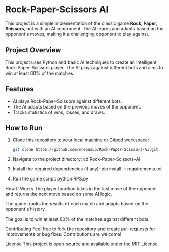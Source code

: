 # Rock-Paper-Scissors AI

This project is a simple implementation of the classic game **Rock, Paper, Scissors**, but with an AI component. The AI learns and adapts based on the opponent's moves, making it a challenging opponent to play against.

## Project Overview

This project uses Python and basic AI techniques to create an intelligent Rock-Paper-Scissors player. The AI plays against different bots and aims to win at least 60% of the matches.

## Features

- AI plays Rock-Paper-Scissors against different bots.
- The AI adapts based on the previous moves of the opponent.
- Tracks statistics of wins, losses, and draws.

## How to Run

1. Clone this repository to your local machine or Gitpod workspace:

   ```bash
   git clone https://github.com/srepasup/Rock-Paper-Scissors-AI.git

2. Navigate to the project directory:
   cd Rock-Paper-Scissors-AI

3. Install the required dependencies (if any):
   pip install -r requirements.txt

4. Run the game script:
   python RPS.py

How It Works
The player function takes in the last move of the opponent and returns the next move based on some AI logic.

The game tracks the results of each match and adapts based on the opponent's history.

The goal is to win at least 60% of the matches against different bots.

Contributing
Feel free to fork the repository and create pull requests for improvements or bug fixes. Contributions are welcome!

License
This project is open-source and available under the MIT License.






